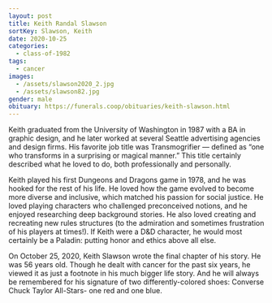 ```yaml
---
layout: post
title: Keith Randal Slawson
sortKey: Slawson, Keith
date: 2020-10-25
categories:
  - class-of-1982
tags:
  - cancer
images:
  - /assets/slawson2020_2.jpg
  - /assets/slawson82.jpg
gender: male
obituary: https://funerals.coop/obituaries/keith-slawson.html
---
```

Keith graduated from the University of Washington in 1987 with a BA in graphic design, and he later worked at several Seattle advertising agencies and design firms. His favorite job title was Transmogrifier — defined as “one who transforms in a surprising or magical manner.” This title certainly described what he loved to do, both professionally and personally.

Keith played his first Dungeons and Dragons game in 1978, and he was hooked for the rest of his life. He loved how the game evolved to become more diverse and inclusive, which matched his passion for social justice. He loved playing characters who challenged preconceived notions, and he enjoyed researching deep background stories. He also loved creating and recreating new rules structures (to the admiration and sometimes frustration of his players at times!). If Keith were a D&D character, he would most certainly be a Paladin: putting honor and ethics above all else.

On October 25, 2020, Keith Slawson wrote the final chapter of his story. He was 56 years old. Though he dealt with cancer for the past six years, he viewed it as just a footnote in his much bigger life story. And he will always be remembered for his signature of two differently-colored shoes: Converse Chuck Taylor All-Stars- one red and one blue.